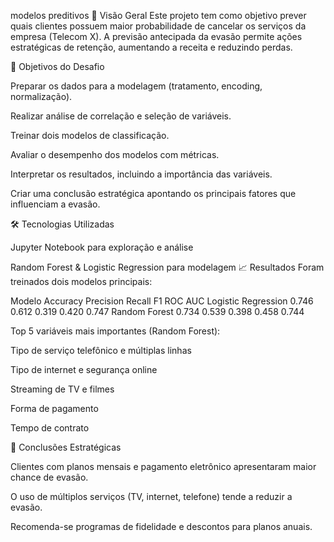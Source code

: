 modelos preditivos 
📌 Visão Geral
Este projeto tem como objetivo prever quais clientes possuem maior probabilidade de cancelar os serviços da empresa (Telecom X).
A previsão antecipada da evasão permite ações estratégicas de retenção, aumentando a receita e reduzindo perdas.

🎯 Objetivos do Desafio

Preparar os dados para a modelagem (tratamento, encoding, normalização).

Realizar análise de correlação e seleção de variáveis.

Treinar dois modelos de classificação.

Avaliar o desempenho dos modelos com métricas.

Interpretar os resultados, incluindo a importância das variáveis.

Criar uma conclusão estratégica apontando os principais fatores que influenciam a evasão.

🛠️ Tecnologias Utilizadas

Jupyter Notebook para exploração e análise

Random Forest & Logistic Regression para modelagem
📈 Resultados
Foram treinados dois modelos principais:

Modelo	Accuracy	Precision	Recall	F1	ROC AUC
Logistic Regression	0.746	0.612	0.319	0.420	0.747
Random Forest	0.734	0.539	0.398	0.458	0.744

Top 5 variáveis mais importantes (Random Forest):

Tipo de serviço telefônico e múltiplas linhas

Tipo de internet e segurança online

Streaming de TV e filmes

Forma de pagamento

Tempo de contrato

📌 Conclusões Estratégicas

Clientes com planos mensais e pagamento eletrônico apresentaram maior chance de evasão.

O uso de múltiplos serviços (TV, internet, telefone) tende a reduzir a evasão.

Recomenda-se programas de fidelidade e descontos para planos anuais.
